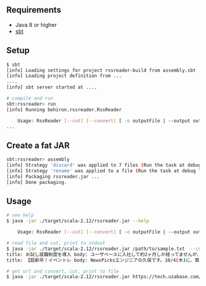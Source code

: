 Requirements
------------

* Java 8 or higher
* [sbt](https://www.scala-sbt.org/1.x/docs/Installing-sbt-on-Linux.html)

Setup
-----

```bash
$ sbt
[info] Loading settings for project rssreader-build from assembly.sbt ...
[info] Loading project definition from ...
....
[info] sbt server started at ....

# compile and run
sbt:rssreader> run
[info] Running behiron.rssreader.RssReader 

    Usage: RssReader [--cut] [--convert] [ -o outputFile | --output outputFile] resourceName
...

```

Create a fat JAR
----------------

```bash
sbt:rssreader> assembly
[info] Strategy 'discard' was applied to 7 files (Run the task at debug level to see details)
[info] Strategy 'rename' was applied to a file (Run the task at debug level to see details)
[info] Packaging rssreader.jar ...
[info] Done packaging.
```

Usage
-----

```bash
# see help
$ java -jar ./target/scala-2.12/rssreader.jar --help

    Usage: RssReader [--cut] [--convert] [ -o outputFile | --output outputFile] resourceName

# read file and cut, print to stdout
$ java -jar ./target/scala-2.12/rssreader.jar /path/to/sample.txt  --cut
title: お試し就職制度を導入 body: ユーザベースに入社して約2ヶ月しか経ってませんが、ユーザベー
title: 【超新卒！イベントレ body: NewsPicksエンジニアの久保です。10/4(木)に、第

# get url and convert, cut, print to file
$ java -jar ./target/scala-2.12/rssreader.jar https://tech.uzabase.com/rss  --convert --cut  --output ./output
```
